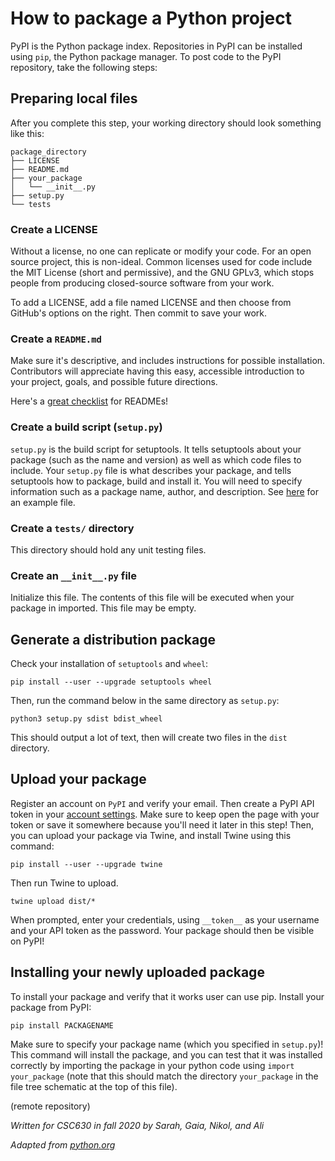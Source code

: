 # How to package a Python project

PyPI is the Python package index. Repositories in PyPI can be installed using `pip`, the Python package manager. To post code to the PyPI repository, take the following steps:

## Preparing local files
After you complete this step, your working directory should look something like this:
```
package_directory
├── LICENSE
├── README.md
├── your_package
│   └── __init__.py
├── setup.py
└── tests
```

### Create a LICENSE
Without a license, no one can replicate or modify your code.  For an open source project, this is non-ideal.  Common licenses used for code include the MIT License (short and permissive), and the GNU GPLv3, which stops people from producing closed-source software from your work.

To add a LICENSE, add a file named LICENSE and then choose from GitHub's options on the right.  Then commit to save your work.

### Create a `README.md`
Make sure it's descriptive, and includes instructions for possible installation. Contributors will appreciate having this easy, accessible introduction to your project, goals, and possible future directions. 

Here's a [great checklist](https://github.com/ddbeck/readme-checklist/blob/main/checklist.md) for READMEs! 
### Create a build script (`setup.py`)

`setup.py` is the build script for setuptools. It tells setuptools about your package (such as the name and version) as well as which code files to include. Your `setup.py` file is what describes your package, and tells setuptools how to package, build and install it. You will need to specify information such as a package name, author, and description. See [here](https://packaging.python.org/tutorials/packaging-projects/#creating-setup-py) for an example file.


### Create a `tests/` directory
This directory should hold any unit testing files.
### Create an `__init__.py` file
Initialize this file. The contents of this file will be executed when your package in imported. This file may be empty.

## Generate a distribution package

Check your installation of `setuptools` and `wheel`:

    pip install --user --upgrade setuptools wheel

Then, run the command below in the same directory as `setup.py`:

    python3 setup.py sdist bdist_wheel
    
This should output a lot of text, then will create two files in the `dist` directory. 

## Upload your package

Register an account on `PyPI` and verify your email. Then create a PyPI API token in your [account settings](https://pypi.org/manage/account/). Make sure to keep open the page with your token or save it somewhere because you'll need it later in this step! Then, you can upload your package via Twine, and install Twine using this command:

    pip install --user --upgrade twine
    
Then run Twine to upload.
    
    twine upload dist/*

When prompted, enter your credentials, using `__token__` as your username and your API token as the password. Your package should then be visible on PyPI!

## Installing your newly uploaded package

To install your package and verify that it works user can use pip. Install your package from PyPI:

    pip install PACKAGENAME
    
Make sure to specify your package name (which you specified in `setup.py`)! This command will install the package, and you can test that it was installed correctly by importing the package in your python code using `import your_package` (note that this should match the directory `your_package` in the file tree schematic at the top of this file). 

(remote repository)

*Written for CSC630 in fall 2020 by Sarah, Gaia, Nikol, and Ali*

*Adapted from [python.org](https://packaging.python.org/tutorials/packaging-projects/)*
